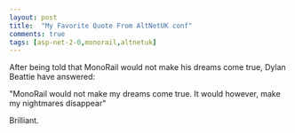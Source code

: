```yaml
---
layout: post
title:  "My Favorite Quote From AltNetUK conf"
comments: true
tags: [asp-net-2-0,monorail,altnetuk]
---
```



After being told that MonoRail would not make his dreams come true, Dylan Beattie have answered:



"MonoRail would not make my dreams come true. It would however, make my nightmares disappear"



Brilliant.

